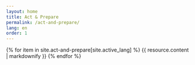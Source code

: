 ```yaml
---
layout: home
title: Act & Prepare
permalink: /act-and-prepare/
lang: en
order: 1
---
```


{% for item in site.act-and-prepare[site.active_lang] %}
  {{ resource.content | markdownify }}
{% endfor %}

